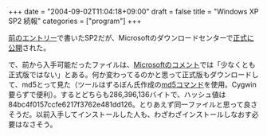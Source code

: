 +++
date = "2004-09-02T11:04:18+09:00"
draft = false
title = "Windows XP SP2 続報"
categories = ["program"]
+++

<a href="http://eany.mypost.ne.jp/archives/2004/08/windows_xp_sp2_1.html" title="Windows XP SP2 日本語版">前のエントリー</a>で書いたSP2だが、Microsoftのダウンロードセンターで<a href="http://www.microsoft.com/downloads/details.aspx?FamilyID=049c9dbe-3b8e-4f30-8245-9e368d3cdb5a&amp;displaylang=ja" title="Windows XP Service Pack 2 Network Installation Package for IT Professionals and Developers">正式に公開</a>された。
<!--more-->
で、前から入手可能だったファイルは、<a href="http://www.itmedia.co.jp/news/articles/0408/20/news015.html" title="XP SP2日本語版正式バージョンがもう公開されている？">Microsoftのコメント</a>では「少なくとも正式版ではない」とある。何か変わってるのかと思って正式版もダウンロードして、md5とって見た（ツールはずるぼん氏作成の<a href="http://www.vector.co.jp/soft/win95/util/se224884.html" title="md5コマンド">md5コマンド</a>を使用。Cygwin要らずで便利）。するとどちらも286,396,136バイトで、ハッシュ値は84bc4f0157ccfe6217f3762e481dd126。とりあえず同一ファイルと思って良さそうだ。以前入手してインストールした人も、わざわざインストールしなおす必要はなさそう。
